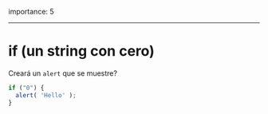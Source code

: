 importance: 5

---

# if (un string con cero)

Creará un `alert` que se muestre?

```js
if ("0") {
  alert( 'Hello' );
}
```

